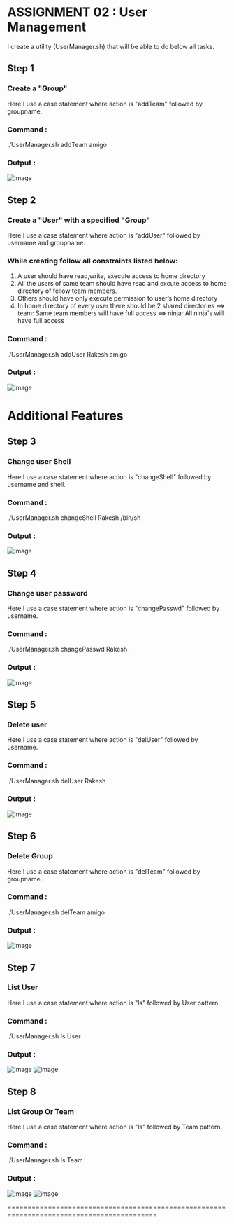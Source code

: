 # ASSIGNMENT 02 : User Management

I create a utility (UserManager.sh) that will be able to do below all tasks.

## Step 1
### Create a "Group"
Here I use a case statement where action is "addTeam" followed by groupname.

### Command :
./UserManager.sh addTeam amigo

### Output :
![image](https://github.com/kiran-opstree/devops_ninja/assets/149475012/f27ffd94-1690-4de5-824b-9d8e9cb9c805)


## Step 2
### Create a "User" with a specified "Group"
Here I use a case statement where action is "addUser" followed by username and groupname.
### While creating follow all constraints listed below:
1. A user should have read,write, execute access to home directory
2. All the users of same team should have read and excute access to home directory of fellow team members.
3. Others should have only execute permission to user’s home directory
4. In home directory of every user there should be 2 shared directories
==> team: Same team members will have full access
==> ninja: All ninja's will have full access

### Command :
./UserManager.sh addUser Rakesh amigo

### Output :
![image](https://github.com/kiran-opstree/devops_ninja/assets/149475012/7a1dc98c-e4b5-4d68-8979-ad8e5653e3d8)


# Additional Features #
## Step 3
### Change user Shell
Here I use a case statement where action is "changeShell" followed by username and shell.

### Command :
./UserManager.sh changeShell Rakesh /bin/sh

### Output :
![image](https://github.com/kiran-opstree/devops_ninja/assets/149475012/d1248e39-39e4-4f8a-8f42-428782ef09a7)


## Step 4
### Change user password
Here I use a case statement where action is "changePasswd" followed by username.

### Command :
./UserManager.sh changePasswd Rakesh

### Output :
![image](https://github.com/kiran-opstree/devops_ninja/assets/149475012/3a696dc5-e27a-4df5-a095-1b7a76464c47)

## Step 5
### Delete user
Here I use a case statement where action is "delUser" followed by username.

### Command :
./UserManager.sh delUser Rakesh

### Output :
![image](https://github.com/kiran-opstree/devops_ninja/assets/149475012/d5dd6779-3236-419b-aef3-769f27f6cdd4)


## Step 6
### Delete Group
Here I use a case statement where action is "delTeam" followed by groupname.

### Command :
./UserManager.sh delTeam amigo

### Output :
![image](https://github.com/kiran-opstree/devops_ninja/assets/149475012/8b1ae6d3-e7ea-43e1-8d4c-7aa52f8c1f37)

## Step 7
### List User 
Here I use a case statement where action is "ls" followed by User pattern.

### Command :
./UserManager.sh ls User

### Output :
![image](https://github.com/kiran-opstree/devops_ninja/assets/149475012/b96b9ac1-a6ba-40f6-bff3-d260846f22ec)
![image](https://github.com/kiran-opstree/devops_ninja/assets/149475012/9e2a64b1-feba-4e44-b4a0-3421dbf9cbb8)

## Step 8
### List Group Or Team
Here I use a case statement where action is "ls" followed by Team pattern.

### Command :
./UserManager.sh ls Team

### Output :
![image](https://github.com/kiran-opstree/devops_ninja/assets/149475012/6193c09a-4495-4471-9a68-e1c8ca504305)
![image](https://github.com/kiran-opstree/devops_ninja/assets/149475012/226290a6-f730-4d1e-a6a8-b78e4d869c56)

===========================================================================================
